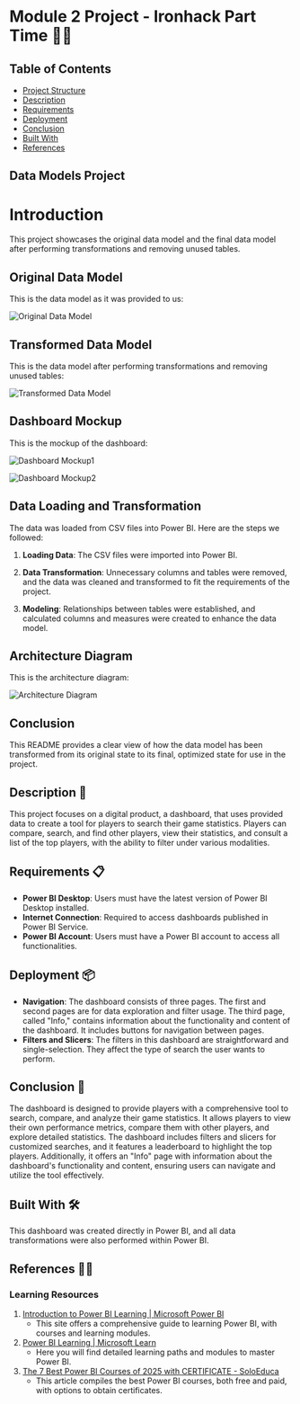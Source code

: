 # Module 2 Project - Ironhack Part Time 🚀🚀

## Table of Contents
* [Project Structure](#project-structure)
* [Description](#description)
* [Requirements](#requirements)
* [Deployment](#deployment)
* [Conclusion](#conclusion)
* [Built With](#built-with)
* [References](#references)

## Data Models Project

# Introduction
This project showcases the original data model and the final data model after performing transformations and removing unused tables.

## Original Data Model
This is the data model as it was provided to us:

![Original Data Model](https://github.com/chowira/Project_modulo_2/blob/main/diagrama1.PNG)

## Transformed Data Model
This is the data model after performing transformations and removing unused tables:

![Transformed Data Model](https://github.com/chowira/Project_modulo_2/blob/main/diagrama2.PNG)

## Dashboard Mockup
This is the mockup of the dashboard:

![Dashboard Mockup1](https://github.com/chowira/Project_modulo_2/blob/main/maqueta_1.PNG)

![Dashboard Mockup2](https://github.com/chowira/Project_modulo_2/blob/main/maqueta2.PNG)

## Data Loading and Transformation
The data was loaded from CSV files into Power BI. Here are the steps we followed:

1. **Loading Data**: The CSV files were imported into Power BI.
  
2. **Data Transformation**: Unnecessary columns and tables were removed, and the data was cleaned and transformed to fit the requirements of the project.
  
3. **Modeling**: Relationships between tables were established, and calculated columns and measures were created to enhance the data model.

## Architecture Diagram
This is the architecture diagram:

![Architecture Diagram](https://github.com/chowira/Project_modulo_2/blob/main/diagrama_de_datos.PNG)

## Conclusion
This README provides a clear view of how the data model has been transformed from its original state to its final, optimized state for use in the project.

## Description 📢
This project focuses on a digital product, a dashboard, that uses provided data to create a tool for players to search their game statistics. Players can compare, search, and find other players, view their statistics, and consult a list of the top players, with the ability to filter under various modalities.

## Requirements 📋
* **Power BI Desktop**: Users must have the latest version of Power BI Desktop installed.
* **Internet Connection**: Required to access dashboards published in Power BI Service.
* **Power BI Account**: Users must have a Power BI account to access all functionalities.

## Deployment 📦
* **Navigation**: The dashboard consists of three pages. The first and second pages are for data exploration and filter usage. The third page, called "Info," contains information about the functionality and content of the dashboard. It includes buttons for navigation between pages.
* **Filters and Slicers**: The filters in this dashboard are straightforward and single-selection. They affect the type of search the user wants to perform.

## Conclusion 📄
The dashboard is designed to provide players with a comprehensive tool to search, compare, and analyze their game statistics. It allows players to view their own performance metrics, compare them with other players, and explore detailed statistics. The dashboard includes filters and slicers for customized searches, and it features a leaderboard to highlight the top players. Additionally, it offers an "Info" page with information about the dashboard's functionality and content, ensuring users can navigate and utilize the tool effectively.

## Built With 🛠️
This dashboard was created directly in Power BI, and all data transformations were also performed within Power BI.

## References 👨‍💻
### Learning Resources
1. [Introduction to Power BI Learning | Microsoft Power BI](https://www.microsoft.com/en-us/power-platform/products/power-bi/learning)
   - This site offers a comprehensive guide to learning Power BI, with courses and learning modules.
2. [Power BI Learning | Microsoft Learn](https://learn.microsoft.com/en-us/training/powerplatform/power-bi)
   - Here you will find detailed learning paths and modules to master Power BI.
3. [The 7 Best Power BI Courses of 2025 with CERTIFICATE - SoloEduca](https://www.soloeduca.com/cursos-power-bi-certificados/)
   - This article compiles the best Power BI courses, both free and paid, with options to obtain certificates.

